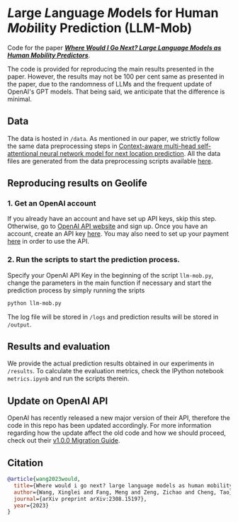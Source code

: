 # ***L***arge ***L***anguage ***M***odels for Human ***Mob***ility Prediction (LLM-Mob)

Code for the paper ***[Where Would I Go Next? Large Language Models as Human Mobility Predictors](https://arxiv.org/abs/2308.15197)***.

The code is provided for reproducing the main results presented in the paper. However, the results may not be 100 per cent same as presented in the paper, due to the randomness of LLMs and the frequent update of OpenAI's GPT models. That being said, we anticipate that the difference is minimal.

## Data

The data is hosted in `/data`. As mentioned in our paper, we strictly follow the same data preprocessing steps in [Context-aware multi-head self-attentional neural network model for next location prediction](https://arxiv.org/abs/2212.01953). All the data files are generated from the data preprocessing scripts available [here](https://github.com/mie-lab/location-prediction). 

## Reproducing results on Geolife
### 1. Get an OpenAI account
If you already have an account and have set up API keys, skip this step. Otherwise, go to [OpenAI API website](https://openai.com/blog/openai-api) and sign up. Once you have an account, create an API key [here](https://platform.openai.com/account/api-keys). You may also need to set up your payment [here](https://platform.openai.com/account/billing/overview) in order to use the API. 
### 2. Run the scripts to start the prediction process.
Specify your OpenAI API Key in the beginning of the script `llm-mob.py`, change the parameters in the main function if necessary and start the prediction process by simply running the sripts
```bash
python llm-mob.py
```
The log file will be stored in `/logs` and prediction results will be stored in `/output`.

## Results and evaluation
We provide the actual prediction results obtained in our experiments in `/results`. 
To calculate the evaluation metrics, check the IPython notebook `metrics.ipynb` and run the scripts therein.

## Update on OpenAI API

OpenAI has recently released a new major version of their API, therefore the code in this repo has been updated accordingly.
For more information regarding how the update affect the old code and how we should proceed, check out their [v1.0.0 Migration Guide](https://github.com/openai/openai-python/discussions/742).

## Citation

```bibtex
@article{wang2023would,
  title={Where would i go next? large language models as human mobility predictors},
  author={Wang, Xinglei and Fang, Meng and Zeng, Zichao and Cheng, Tao},
  journal={arXiv preprint arXiv:2308.15197},
  year={2023}
}
```
